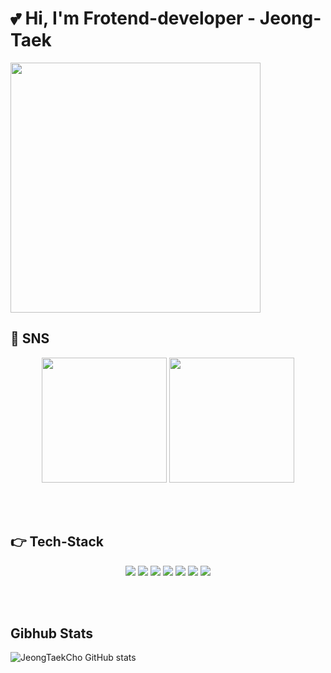 # 💕 Hi, I'm Frotend-developer - Jeong-Taek
<img src="https://user-images.githubusercontent.com/92679073/207907132-a85fbad1-f42e-44fc-a327-f965ec947fd8.jpeg"  width="400" />

## 👀 SNS
<div align="center">
  <a href="https://www.instagram.com/j._.taek/"><img src="https://user-images.githubusercontent.com/92679073/207911684-d820f714-19d8-4337-9ab5-f01faeeda4da.png"  width="200" /></a>
  <a href="https://velog.io/@diclfn42"><img src="https://user-images.githubusercontent.com/92679073/207911708-48700a71-86f3-4b47-8b3a-cd65a128b663.jpeg"  width="200"  /></a>
</div>


<br/><br/>


## 👉 Tech-Stack
<div align="center"><img src="https://img.shields.io/badge/HTML5-E34F26?style=flat-square&logo=HTML5&logoColor=white"/>
<img src="https://img.shields.io/badge/CSS3-1572B6?style=flat-square&logo=CSS3&logoColor=white"/>
<img src="https://img.shields.io/badge/JavaScript-F7DF1E?style=flat-square&logo=JavaScript&logoColor=white"/>
<img src="https://img.shields.io/badge/React-61DAFB?style=flat-square&logo=react&logoColor=white"/>
<img src="https://img.shields.io/badge/Next.js-000000?style=flat-square&logo=Next.js&logoColor=white"/>
<img src="https://img.shields.io/badge/GraphQL-E10098?style=flat-square&logo=GraphQL&logoColor=white"/>
<img src="https://img.shields.io/badge/styled-components-DB7093?style=flat-square&logo=styled-components&logoColor=white"/></div>

<br /> <br/>

## Gibhub Stats

![JeongTaekCho GitHub stats](https://github-readme-stats.vercel.app/api?username=JeongTaekCho&show_icons=true&theme=radical)

